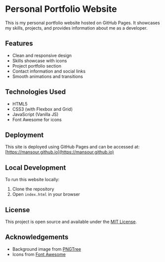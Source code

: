 # Personal Portfolio Website

This is my personal portfolio website hosted on GitHub Pages. It showcases my skills, projects, and provides information about me as a developer.

## Features

- Clean and responsive design
- Skills showcase with icons
- Project portfolio section
- Contact information and social links
- Smooth animations and transitions

## Technologies Used

- HTML5
- CSS3 (with Flexbox and Grid)
- JavaScript (Vanilla JS)
- Font Awesome for icons

## Deployment

This site is deployed using GitHub Pages and can be accessed at: [https://mansour.github.io](https://mansour.github.io)

## Local Development

To run this website locally:

1. Clone the repository
2. Open `index.html` in your browser

## License

This project is open source and available under the [MIT License](LICENSE).

## Acknowledgements

- Background image from [PNGTree](https://pngtree.com/)
- Icons from [Font Awesome](https://fontawesome.com/)
